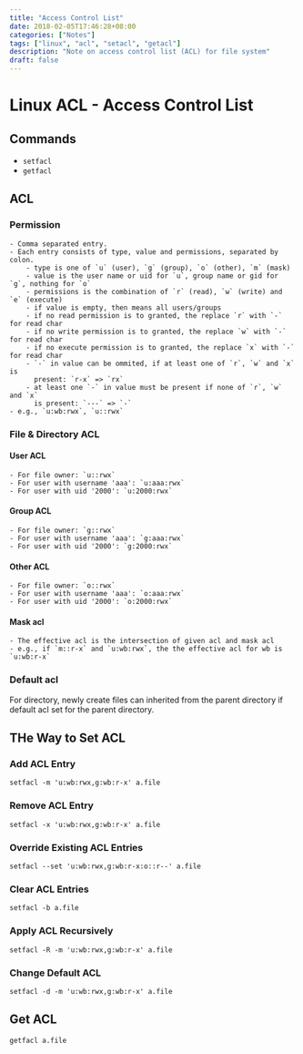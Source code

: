 ```yaml
---
title: "Access Control List"
date: 2018-02-05T17:46:28+08:00
categories: ["Notes"]
tags: ["linux", "acl", "setacl", "getacl"]
description: "Note on access control list (ACL) for file system"
draft: false
---
```


# Linux ACL - Access Control List

## Commands

- `setfacl`
- `getfacl`

## ACL

### Permission

    - Comma separated entry.
    - Each entry consists of type, value and permissions, separated by colon.
        - type is one of `u` (user), `g` (group), `o` (other), `m` (mask)
        - value is the user name or uid for `u`, group name or gid for `g`, nothing for `o`
        - permissions is the combination of `r` (read), `w` (write) and `e` (execute)
        - if value is empty, then means all users/groups
        - if no read permission is to granted, the replace `r` with `-` for read char
        - if no write permission is to granted, the replace `w` with `-` for read char
        - if no execute permission is to granted, the replace `x` with `-` for read char
        - `-` in value can be ommited, if at least one of `r`, `w` and `x` is
          present: `r-x` => `rx`
        - at least one `-` in value must be present if none of `r`, `w` and `x`
          is present: `---` => `-`
    - e.g., `u:wb:rwx`, `u::rwx`

### File & Directory ACL

#### User ACL

    - For file owner: `u::rwx`
    - For user with username 'aaa': `u:aaa:rwx`
    - For user with uid '2000': `u:2000:rwx`

#### Group ACL

    - For file owner: `g::rwx`
    - For user with username 'aaa': `g:aaa:rwx`
    - For user with uid '2000': `g:2000:rwx`

#### Other ACL

    - For file owner: `o::rwx`
    - For user with username 'aaa': `o:aaa:rwx`
    - For user with uid '2000': `o:2000:rwx`

#### Mask acl

    - The effective acl is the intersection of given acl and mask acl
    - e.g., if `m::r-x` and `u:wb:rwx`, the the effective acl for wb is `u:wb:r-x`

### Default acl

For directory, newly create files can inherited from the parent directory if
default acl set for the parent directory.

## THe Way to Set ACL

### Add ACL Entry

```
setfacl -m 'u:wb:rwx,g:wb:r-x' a.file
```

### Remove ACL Entry

```
setfacl -x 'u:wb:rwx,g:wb:r-x' a.file
```

### Override Existing ACL Entries

```
setfacl --set 'u:wb:rwx,g:wb:r-x:o::r--' a.file
```

### Clear ACL Entries

```
setfacl -b a.file
```

### Apply ACL Recursively

```
setfacl -R -m 'u:wb:rwx,g:wb:r-x' a.file
```

### Change Default ACL

```
setfacl -d -m 'u:wb:rwx,g:wb:r-x' a.file
```

## Get ACL

```
getfacl a.file
```
